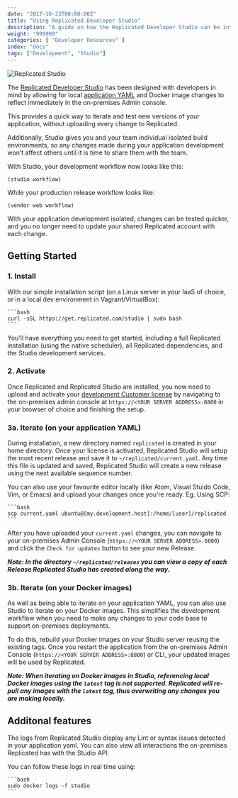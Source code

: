 ```yaml
---
date: "2017-10-23T00:00:00Z"
title: "Using Replicated Developer Studio"
description: "A guide on how the Replicated Developer Studio can be integrated into your Replicated development workflow."
weight: "999999"
categories: [ "Developer Resources" ]
index: "docs"
tags: ["Development", "Studio"]
---
```


![Replicated Studio](/images/post-screens/replicated-studio-header.jpg)

The [Replicated Developer Studio](https://github.com/replicatedhq/studio) has been designed with developers in mind by allowing for local [application YAML](https://help.replicated.com/docs/packaging-an-application/yaml-overview/) and Docker image changes to reflect immediately in the on-premises Admin console.

This provides a quick way to iterate and test new versions of your application, without uploading every change to Replicated. 

Additionally, Studio gives you and your team individual isolated build environments, so any changes made during your application development won’t affect others until it is time to share them with the team.

With Studio, your development workflow now looks like this:

  	(studio workflow)

While your production release workflow looks like:

    (vendor web workflow)

With your application development isolated, changes can be tested quicker, and you no longer need to update your shared Replicated account with each change.


## Getting Started

### 1. Install

With our simple installation script (on a Linux server in your IaaS of choice, or in a local dev environment in Vagrant/VirtualBox):

    ```bash
    curl -sSL https://get.replicated.com/studio | sudo bash
    ```

You'll have everything you need to get started, including a full Replicated installation (using the native scheduler), all Replicated dependencies, and the Studio development services.


### 2. Activate

Once Replicated and Replicated Studio are installed, you now need to upload and activate your [development Customer license](https://help.replicated.com/docs/distributing-an-application/create-licenses/#license-type-required) by navigating to the on-premises admin console at `https://<YOUR SERVER ADDRESS>:8800` in your browser of choice and finishing the setup.


### 3a. Iterate (on your application YAML)

During installation, a new directory named `replicated` is created in your home directory. Once your license is activated, Replicated Studio will setup the most recent release and save it to `~/replicated/current.yaml`. Any time this file is updated and saved, Replicated Studio will create a new release using the next available sequence number.

You can also use your favourite editor locally (like Atom, Visual Stuido Code, Vim, or Emacs) and upload your changes once you're ready. Eg. Using SCP:

    ```bash
    scp current.yaml ubuntu@[my.development.host]:/home/[user]/replicated
    ```

After you have uploaded your `current.yaml` changes, you can navigate to your on-premises Admin Console (`https://<YOUR SERVER ADDRESS>:8800`) and click the `Check for updates` button to see your new Release.

***Note: In the directory `~/replicated/releases` you can view a copy of each Release Replicated Studio has created along the way.***



### 3b. Iterate (on your Docker images)

As well as being able to iterate on your application YAML, you can also use Studio to iterate on your Docker images. This simplifies the development workflow when you need to make any changes to your code base to support on-premises deployments.

To do this, rebuild your Docker images on your Studio server reusing the existing tags. Once you restart the application from the on-premises Admin Console (`https://<YOUR SERVER ADDRESS>:8800`) or CLI, your updated images will be used by Replicated.

***Note: When iterating on Docker images in Studio, referencing local Docker images using the `latest` tag is not supported. Replicated will re-pull any images with the `latest` tag, thus overwriting any changes you are making locally.***



## Additonal features

The logs from Replicated Studio display any Lint or syntax issues detected in your application yaml. You can also view all interactions the on-premises Replicated has with the Studio API.

You can follow these logs in real time using:

    ```bash
    sudo docker logs -f studio
    ```
